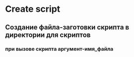 # Create script

## Создание файла-заготовки скрипта в директории для скриптов

### при вызове скрипта аргумент-имя_файла
